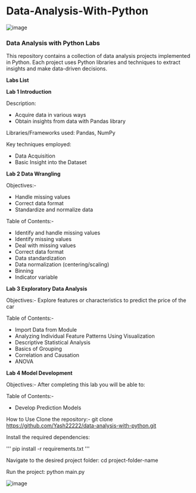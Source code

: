 # Data-Analysis-With-Python

![image](https://github.com/Yash22222/Data-Analysis-With-Python/assets/97459174/271079f9-4d1e-40b2-acba-7b8854e611a9)

### **Data Analysis with Python Labs**

This repository contains a collection of data analysis projects implemented in Python. Each project uses Python libraries and techniques to extract insights and make data-driven decisions.

**Labs List**

**Lab 1 Introduction**

Description: 
-   Acquire data in various ways
-   Obtain insights from data with Pandas library
  
Libraries/Frameworks used: Pandas, NumPy

Key techniques employed: 
-   Data Acquisition
-   Basic Insight into the Dataset

**Lab 2 Data Wrangling**

Objectives:-

- Handle missing values
- Correct data format
- Standardize and normalize data

Table of Contents:-
- Identify and handle missing values
- Identify missing values
- Deal with missing values
- Correct data format
- Data standardization
- Data normalization (centering/scaling)
- Binning
- Indicator variable

**Lab 3 Exploratory Data Analysis**

Objectives:- Explore features or characteristics to predict the price of the car

Table of Contents:-

- Import Data from Module
- Analyzing Individual Feature Patterns Using Visualization
- Descriptive Statistical Analysis
- Basics of Grouping
- Correlation and Causation
- ANOVA

**Lab 4 Model Development**

Objectives:- After completing this lab you will be able to:

Table of Contents:-

- Develop Prediction Models

How to Use
Clone the repository:-
git clone https://github.com/Yash22222/data-analysis-with-python.git

Install the required dependencies:

'''
pip install -r requirements.txt
'''

Navigate to the desired project folder:
cd project-folder-name

Run the project:
python main.py


![image](https://github.com/Yash22222/Data-Analysis-With-Python/assets/97459174/049e7bfe-f012-4650-adf6-40aed7c402fe)


